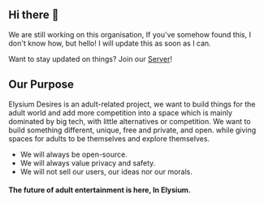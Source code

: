 ## Hi there 👋

We are still working on this organisation, If you've somehow found this, I don't know how, but hello! I will update this as soon as I can.


Want to stay updated on things? Join our [Server](https://discord.gg/9mTW4H6q4y)!


## Our Purpose

Elysium Desires is an adult-related project, we want to build things for the adult world and add more competition into a space which is mainly dominated by big tech, with little alternatives or competition.
We want to build something different, unique, free and private, and open. while giving spaces for adults to be themselves and explore themselves.

- We will always be open-source.
- We will always value privacy and safety.
- We will not sell our users, our ideas nor our morals.








#### The future of adult entertainment is here, In Elysium. 
